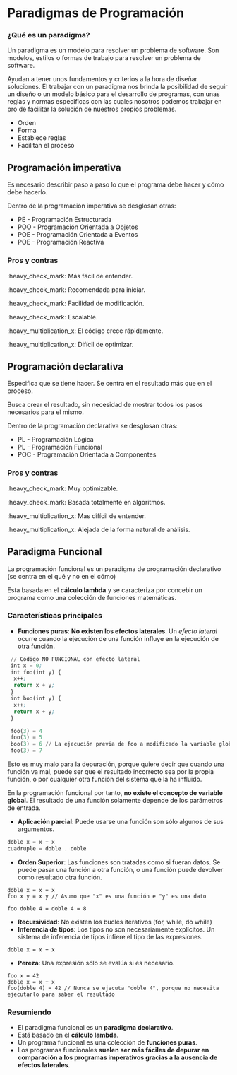 # Paradigmas de Programación

### ¿Qué es un paradigma?

Un paradigma es un modelo para resolver un problema de software. Son modelos, estilos o formas de trabajo para resolver un problema de software.

Ayudan a tener unos fundamentos y criterios a la hora de diseñar soluciones. El trabajar con un paradigma nos brinda la posibilidad de seguir un diseño o un modelo básico para el desarrollo de programas, con unas reglas y normas especificas con las cuales nosotros podemos trabajar en pro de facilitar la solución de nuestros propios problemas.

* Orden
* Forma
* Establece reglas
* Facilitan el proceso

## Programación imperativa

Es necesario describir paso a paso lo que el programa debe hacer y cómo debe hacerlo.

Dentro de la programación imperativa se desglosan otras:

* PE - Programación Estructurada
* POO - Programación Orientada a Objetos
* POE - Programación Orientada a Eventos
* POE - Programación Reactiva

### Pros y contras <a href="#pros-cons" id="pros-cons"></a>

:heavy\_check\_mark:  Más fácil de entender.

:heavy\_check\_mark:  Recomendada para iniciar.

:heavy\_check\_mark:  Facilidad de modificación.

:heavy\_check\_mark:  Escalable.

:heavy\_multiplication\_x:  El código crece rápidamente.

:heavy\_multiplication\_x:  Difícil de optimizar.

## Programación declarativa

Especifica que se tiene hacer. Se centra en el resultado más que en el proceso.

Busca crear el resultado, sin necesidad de mostrar todos los pasos necesarios para el mismo.

Dentro de la programación declarativa se desglosan otras:

* PL - Programación Lógica
* PL - Programación Funcional
* POC - Programación Orientada a Componentes

### Pros y contras <a href="#pros-cons" id="pros-cons"></a>

:heavy\_check\_mark:  Muy optimizable.

:heavy\_check\_mark:  Basada totalmente en algoritmos.

:heavy\_multiplication\_x:  Mas difícil de entender.

:heavy\_multiplication\_x:  Alejada de la forma natural de análisis.

## Paradigma Funcional

La programación funcional es un paradigma de programación declarativo (se centra en el qué y no en el cómo)

Esta basada en el **cálculo lambda** y se caracteriza por concebir un programa como una colección de funciones matemáticas.

### Características principales

* **Funciones puras**: **No existen los efectos laterales**. Un _efecto lateral_ ocurre cuando la ejecución de una función influye en la ejecución de otra función.

```lisp
 // Código NO FUNCIONAL con efecto lateral
 int x = 0;
 int foo(int y) {
  x++;
  return x + y;
 }
 int boo(int y) {
  x++;
  return x + y;
 }

 foo(3) = 4
 foo(3) = 5
 boo(3) = 6 // La ejecución previa de foo a modificado la variable global, y por lo tanto influye en la ejecución de boo
 foo(3) = 7 
```

Esto es muy malo para la depuración, porque quiere decir que cuando una función va mal, puede ser que el resultado incorrecto sea por la propia función, o por cualquier otra función del sistema que la ha influido.

En la programación funcional por tanto, **no existe el concepto de variable global**. El resultado de una función solamente depende de los parámetros de entrada.&#x20;

* **Aplicación parcial**: Puede usarse una función son sólo algunos de sus argumentos.

```lisp
doble x = x + x
cuadruple = doble . doble 
```

* **Orden Superior**: Las funciones son tratadas como si fueran datos. Se puede pasar una función a otra función, o una función puede devolver como resultado otra función.

```
doble x = x + x
foo x y = x y // Asumo que "x" es una función e "y" es una dato

foo doble 4 = doble 4 = 8  
```

* **Recursividad**: No existen los bucles iterativos (for, while, do while)
* **Inferencia de tipos**: Los tipos no son necesariamente explícitos. Un sistema de inferencia de tipos infiere el tipo de las expresiones.

```
doble x = x + x
```

* **Pereza**: Una expresión sólo se evalúa si es necesario.

```
foo x = 42
doble x = x + x
foo(doble 4) = 42 // Nunca se ejecuta "doble 4", porque no necesita ejecutarlo para saber el resultado
```

### Resumiendo

* El paradigma funcional es un **paradigma declarativo**.
* Está basado en el **cálculo lambda**.
* Un programa funcional es una colección de **funciones puras**.
* Los programas funcionales **suelen ser más fáciles de depurar en comparación a los programas imperativos gracias a la ausencia de efectos laterales**.
